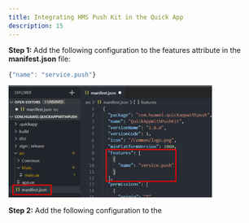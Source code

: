 ```yaml
---
title: Integrating HMS Push Kit in the Quick App
description: 15
---
```


**Step 1:** Add the following configuration to the features attribute in the **manifest.json** file:

```javascript
{"name": "service.push"}
```

<img src="../assets/integrate1.png" alt="image-20201223155521269" width="400" />

**Step 2:** Add the following configuration to the <script> on the page where the API will be called. You must add this to be able to use push functions on the page.

```javascript
import push from '@service.push'
```

<img src="../assets/integrate2.png" alt="image-20201223155521269" width="400" />

**Step 3:** To send push notifications, you must have a token. In order to receive tokens, you must add the subscribe function to your application:

```javascript
push.subscribe({
    success: function(data) {
        console.log("push.subscribe succeeded, result data=" + JSON.stringify(data));
    },
    fail: function(data, code) {
        console.log("push.subscribe failed, result data=" + JSON.stringify(data) + ", code=" + code);
    },
    complete: function() {
        console.log("push.subscribe completed");
    }
});
```

<img src="../assets/integrate3.png" alt="image-20201223155521269" width="600" />

